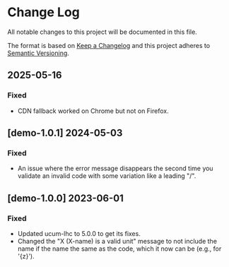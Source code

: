 # Change Log
All notable changes to this project will be documented in this file.

The format is based on [Keep a Changelog](http://keepachangelog.com/)
and this project adheres to [Semantic Versioning](http://semver.org/).

## 2025-05-16
### Fixed
- CDN fallback worked on Chrome but not on Firefox.

## [demo-1.0.1] 2024-05-03
### Fixed
- An issue where the error message disappears the second time you validate
  an invalid code with some variation like a leading "/".

## [demo-1.0.0] 2023-06-01
### Fixed
- Updated ucum-lhc to 5.0.0 to get its fixes.
- Changed the "X (X-name) is a valid unit" message to not include the name if
  the name the same as the code, which it now can be (e.g., for '{z}').
